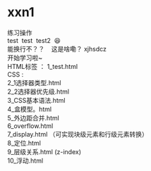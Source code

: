 # xxn1
练习操作
<br>test &nbsp;test &nbsp;test2 &nbsp;😆 
<br>能换行不？？&nbsp;&nbsp;&nbsp;&nbsp;这是啥嘞？ xjhsdcz
<br>开始学习啦~
<br> HTML标签 ： 1_test.html
<br> CSS : 
<br>2_1选择器类型.html 
<br> 2_2选择器优先级.html
<br> 3_CSS基本语法.html
<br> 4_盒模型。html
<br> 5_外边距合并.html
<br> 6_overflow.html
<br> 7_display.html  （可实现块级元素和行级元素转换）
<br> 8_定位.html
<br> 9_层级关系.html  (z-index)
<br> 10_浮动.html